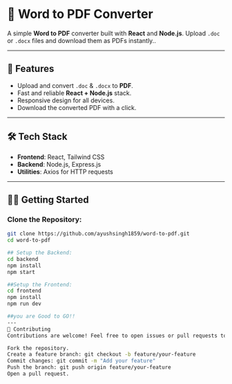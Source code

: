 # 📝 Word to PDF Converter

A simple **Word to PDF** converter built with **React** and **Node.js**. Upload `.doc` or `.docx` files and download them as PDFs instantly..

---

## 🚀 Features
- Upload and convert `.doc` & `.docx` to **PDF**.
- Fast and reliable **React + Node.js** stack.
- Responsive design for all devices.
- Download the converted PDF with a click.

---

## 🛠️ Tech Stack
- **Frontend**: React, Tailwind CSS
- **Backend**: Node.js, Express.js
- **Utilities**: Axios for HTTP requests

---
## 🧑‍💻 Getting Started

###  Clone the Repository:
```bash
git clone https://github.com/ayushsingh1859/word-to-pdf.git
cd word-to-pdf

## Setup the Backend:
cd backend
npm install
npm start

##Setup the Frontend:
cd frontend
npm install
npm run dev

##you are Good to GO!!
---
🤝 Contributing
Contributions are welcome! Feel free to open issues or pull requests to improve the project.

Fork the repository.
Create a feature branch: git checkout -b feature/your-feature
Commit changes: git commit -m "Add your feature"
Push the branch: git push origin feature/your-feature
Open a pull request.
